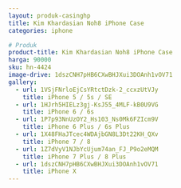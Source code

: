 ```yaml
---
layout: produk-casinghp
title: Kim Khardasian Noh8 iPhone Case
categories: iphone

# Produk
product-title: Kim Khardasian Noh8 iPhone Case
harga: 90000
sku: hn-4424
image-drive: 1dszCNH7pHB6CXwBHJXui3DOAnh1vOV71
gallery:
  - url: 1VSjFNrloEjCsYRtctDzk-2_ccxzUtVJy
    title: iPhone 5 / 5s / SE
  - url: 1HJrh5HIELz3gj-KsJ55_4MLF-kB0U9VG
    title: iPhone 6 / 6s
  - url: 1P7p93NnUzOY2_Hs103_Ns0Mk6FZIcm9V
    title: iPhone 6 Plus / 6s Plus
  - url: 1X48FHaJTcec4WDAjbGN8L3Dt22KH_QXv
    title: iPhone 7 / 8
  - url: 1Z7dVyV1NJbYcUjum74an_FJ_P9o2eMQM
    title: iPhone 7 Plus / 8 Plus
  - url: 1dszCNH7pHB6CXwBHJXui3DOAnh1vOV71
    title: iPhone X
---
```


